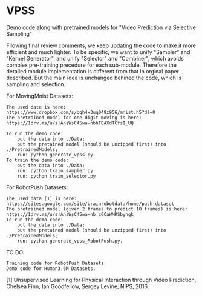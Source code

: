 # VPSS
Demo code along with pretrained models for "Video Prediction via Selective Sampling"

Fllowing final review comments, we keep updating the code to make it more efficient and much lighter. 
To be specific, we want to unify "Sampler" and "Kernel Generator", and unify "Selector" and "Combiner", which avoids complex pre-training precedure for each sub-module.
Therefore the detailed module implementation is different from that in orginal paper described. But the main idea is unchanged behined the code, which is sampling and selection.

For MovingMnist Datasets:

    The used data is here:
    https://www.dropbox.com/s/qqh4x3uq049z956/mnist.h5?dl=0
    The pretrained model for one-digit moving is here:
    https://1drv.ms/u/s!AnsWsC45wa-nbhT0AXdTCfsI_UQ
    
    To run the demo code: 
        put the data into ./Data; 
        put the pretained model (should be unzipped first) into ./PretrainedModels; 
        run: python generate_vpss.py. 
    To train the demo code:
        put the data into ./Data; 
        run: python train_sampler.py
        run: python train_selector.py
For RobotPush Datasets:

    The used data [1] is here:
    https://sites.google.com/site/brainrobotdata/home/push-dataset 
    The pretrained model (given 2 frames to predict 10 frames) is here:
    https://1drv.ms/u/s!AnsWsC45wa-nb_cGCaWMRSbyhgk
    To run the demo code: 
        put the data into ./Data; 
        put the pretained model (should be unzipped first) into ./PretrainedModels; 
        run: python generate_vpss_RobotPush.py. 
    
TO DO:

    Training code for RobotPush Datasets
    Demo code for Human3.6M Datasets.

[1] Unsupervised Learning for Physical Interaction through Video Prediction, Chelsea Finn, Ian Goodfellow, Sergey Levine, NIPS, 2016.
